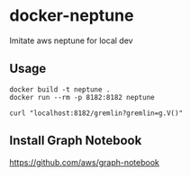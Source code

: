 # docker-neptune

Imitate aws neptune for local dev

## Usage
```console
docker build -t neptune .
docker run --rm -p 8182:8182 neptune

curl "localhost:8182/gremlin?gremlin=g.V()"
```

## Install Graph Notebook
https://github.com/aws/graph-notebook
